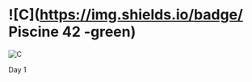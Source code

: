 # ![C](https://img.shields.io/badge/ Piscine 42 -green)
![C](https://img.shields.io/badge/C-language-blue)

Day 1
